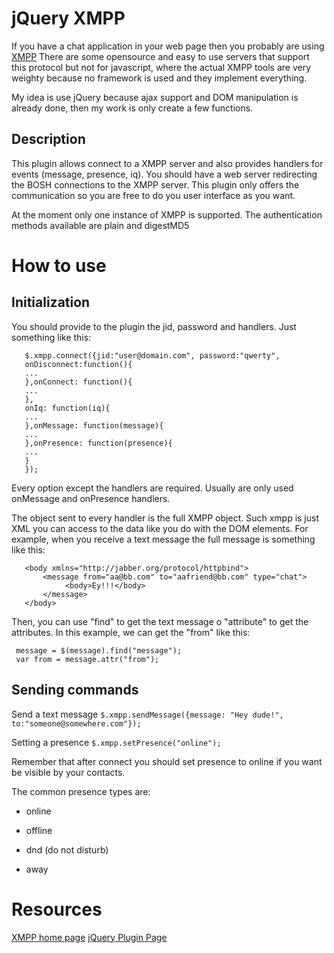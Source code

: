 jQuery XMPP
==================================


If you have a chat application in your web page then you probably are using [XMPP](http://en.wikipedia.org/wiki/Extensible_Messaging_and_Presence_Protocol)
There are some opensource and easy to use servers that support this protocol but not for javascript, where the actual XMPP tools are very weighty
because no framework is used and they implement everything.

My idea is use jQuery because ajax support and DOM manipulation is already done, then my work is only create a few functions.



Description
-----------
This plugin allows connect to a XMPP server and also provides handlers for events (message, presence, iq).
You should have a web server redirecting the BOSH connections to the XMPP server.
This plugin only offers the communication so you are free to do you user interface as you want.

At the moment only one instance of XMPP is supported. The authentication methods available are plain and digestMD5



How to use
==========


Initialization
--------------

You should provide to the plugin the jid, password and handlers. Just something like this:

       $.xmpp.connect({jid:"user@domain.com", password:"qwerty",
       onDisconnect:function(){
       ...
       },onConnect: function(){
       ...
       },
       onIq: function(iq){
       ...
       },onMessage: function(message){
       ...
       },onPresence: function(presence){
       ...
       }
       });



Every option except the handlers are required. Usually are only used onMessage and onPresence handlers.

The object sent to every handler is the full XMPP object. Such xmpp is just XML you can access to the data like you do with the DOM elements.
For example, when you receive a text message the full message is something like this:

       <body xmlns="http://jabber.org/protocol/httpbind">
           <message from="aa@bb.com" to="aafriend@bb.com" type="chat">
                <body>Ey!!!</body>
           </message>
       </body>

Then, you can use "find" to get the text message o "attribute" to get the attributes. In this example, we can get the "from" like this:

     message = $(message).find("message");
     var from = message.attr("from"); 



Sending commands
----------------

Send a text message
     `$.xmpp.sendMessage({message: "Hey dude!", to:"someone@somewhere.com"});`

Setting a presence
     `$.xmpp.setPresence("online");`

Remember that after connect you should set presence to online if you want be visible by your contacts.

The common presence types are:

*   online

*   offline

*   dnd (do not disturb)

*   away



Resources
=========
[XMPP home page](http://xmpp.org/)
[jQuery Plugin Page](http://plugins.jquery.com/project/xmpp-lib)

